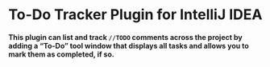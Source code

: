 # To-Do Tracker Plugin for IntelliJ IDEA

#### This plugin can list and track `//TODO` comments across the project by adding a “To-Do” tool window that displays all tasks and allows you to mark them as completed, if so.
